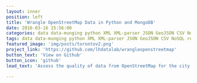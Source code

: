 ```yaml
---
layout: inner
position: left
title: 'Wrangle OpenStreetMap Data in Python and MongoDB'
date: 2016-03-16 15:56:00
categories: data data-munging python XML XML-parser JSON GeoJSON CSV NoSQL regular-expressions MongoDB aggregation-framework geospatial-indexes Toronto
tags: data data-munging python XML XML-parser JSON GeoJSON CSV NoSQL regular-expressions MongoDB aggregation-framework geospatial-indexes Toronto
featured_image: 'img/posts/torontov2.png'
project_link: 'https://github.com/lhdatalab/wrangleopenstreetmap'
button_text: 'View on Github'
button_icon: 'github'
lead_text: 'Assess the quality of data from OpenStreetMap for the city of Torornto, Canada using Python, and explore the city by querying the data in MongoDB.'

---
```

